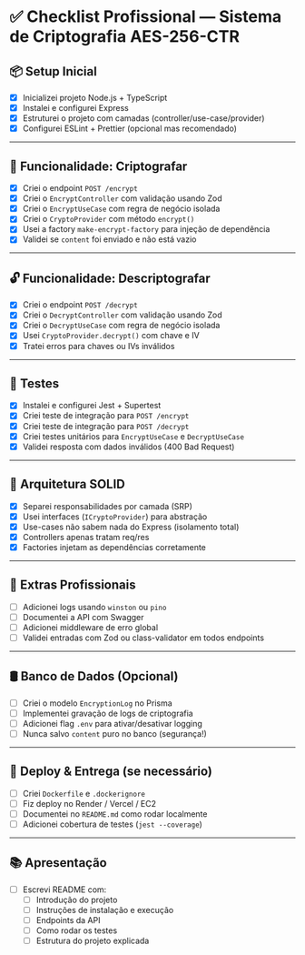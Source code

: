# ✅ Checklist Profissional — Sistema de Criptografia AES-256-CTR

## 📦 Setup Inicial
- [x] Inicializei projeto Node.js + TypeScript  
- [x] Instalei e configurei Express  
- [x] Estruturei o projeto com camadas (controller/use-case/provider)  
- [x] Configurei ESLint + Prettier (opcional mas recomendado)  

---

## 🔐 Funcionalidade: Criptografar
- [x] Criei o endpoint `POST /encrypt`  
- [x] Criei o `EncryptController` com validação usando Zod  
- [x] Criei o `EncryptUseCase` com regra de negócio isolada  
- [x] Criei o `CryptoProvider` com método `encrypt()`  
- [x] Usei a factory `make-encrypt-factory` para injeção de dependência  
- [x] Validei se `content` foi enviado e não está vazio  

---

## 🔓 Funcionalidade: Descriptografar
- [x] Criei o endpoint `POST /decrypt`  
- [x] Criei o `DecryptController` com validação usando Zod  
- [x] Criei o `DecryptUseCase` com regra de negócio isolada  
- [x] Usei `CryptoProvider.decrypt()` com chave e IV  
- [x] Tratei erros para chaves ou IVs inválidos  

---

## 🧪 Testes
- [x] Instalei e configurei Jest + Supertest  
- [x] Criei teste de integração para `POST /encrypt`  
- [x] Criei teste de integração para `POST /decrypt`  
- [x] Criei testes unitários para `EncryptUseCase` e `DecryptUseCase`  
- [x] Validei resposta com dados inválidos (400 Bad Request)  

---

## 📁 Arquitetura SOLID
- [x] Separei responsabilidades por camada (SRP)  
- [x] Usei interfaces (`ICryptoProvider`) para abstração  
- [x] Use-cases não sabem nada do Express (isolamento total)  
- [x] Controllers apenas tratam req/res  
- [x] Factories injetam as dependências corretamente  

---

## 🧩 Extras Profissionais
- [ ] Adicionei logs usando `winston` ou `pino`  
- [ ] Documentei a API com Swagger  
- [ ] Adicionei middleware de erro global  
- [ ] Validei entradas com Zod ou class-validator em todos endpoints  

---

## 🛢 Banco de Dados (Opcional)
- [ ] Criei o modelo `EncryptionLog` no Prisma  
- [ ] Implementei gravação de logs de criptografia  
- [ ] Adicionei flag `.env` para ativar/desativar logging  
- [ ] Nunca salvo `content` puro no banco (segurança!)  

---

## 🚀 Deploy & Entrega (se necessário)
- [ ] Criei `Dockerfile` e `.dockerignore`  
- [ ] Fiz deploy no Render / Vercel / EC2  
- [ ] Documentei no `README.md` como rodar localmente  
- [ ] Adicionei cobertura de testes (`jest --coverage`)  

---

## 📚 Apresentação
- [ ] Escrevi README com:
  - [ ] Introdução do projeto
  - [ ] Instruções de instalação e execução
  - [ ] Endpoints da API
  - [ ] Como rodar os testes
  - [ ] Estrutura do projeto explicada